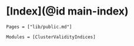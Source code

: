 # [Index](@id main-index)

```@index
Pages = ["lib/public.md"]
```

```@autodocs
Modules = [ClusterValidityIndices]
```
